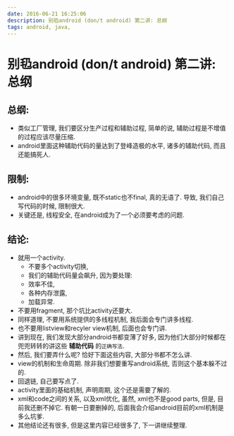 ```yaml
---
date: 2016-06-21 16:25:06
description: 别㲌android (don/t android) 第二讲: 总纲
tags: android, java,
---
```



# 别㲌android (don/t android) 第二讲: 总纲

## 总纲:
- 类似工厂管理, 我们要区分生产过程和辅助过程, 简单的说, 辅助过程是不增值的过程应该尽量压缩.
- android里面这种辅助代码的量达到了登峰造极的水平, 诸多的辅助代码, 而且还能搞死人.

## 限制:
- android中的很多环境变量, 既不static也不final, 真的无语了.
  导致, 我们自己写代码的时候, 限制很大.
- 关键还是, 线程安全, 在android成为了一个必须要考虑的问题.

## 结论:
- 就用一个activity.
  - 不要多个activity切换,
  - 我们的辅助代码量会飙升, 因为要处理:  
  - 效率不佳,
  - 各种内存泄露,
  - 加载异常.
- 不要用fragment, 那个坑比activity还要大.
- 同样道理, 不要用系统提供的多线程机制, 我后面会专门讲多线程.
- 也不要用listview和recyler view机制, 后面也会专门讲.
- 讲到现在, 我们发现大部分android书都变薄了好多, 因为他们大部分时候都在兜兜转转的讲这些 **辅助代码** 的`正确写法`.
- 然后, 我们要弄什么呢? 恰好下面这些内容, 大部分书都不怎么讲.
- view的机制和生命周期. 除非我们想要重写android系统, 否则这个基本躲不过的.
- 回退链, 自己要写点了.
- activity里面的基础机制, 声明周期, 这个还是需要了解的.
- xml和code之间的关系, 以及xml优化, 虽然, xml也不是good parts, 但是, 目前我还删不掉它. 有朝一日要删掉的, 后面我会介绍android目前的xml机制是多么坑爹.
- 其他结论还有很多, 但是这里内容已经很多了, 下一讲继续整理.
